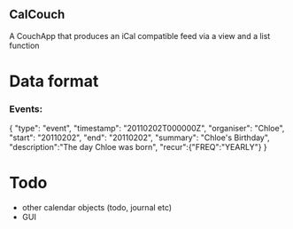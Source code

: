 CalCouch
------------

A CouchApp that produces an iCal compatible feed via a view and a list function

Data format
============
### Events:

  {
      "type": "event",
      "timestamp": "20110202T000000Z",
      "organiser": "Chloe",
      "start": "20110202",
      "end": "20110202",
      "summary": "Chloe's Birthday",
      "description":"The day Chloe was born",
      "recur":{"FREQ":"YEARLY"}
  }

Todo
============
 * other calendar objects (todo, journal etc)
 * GUI